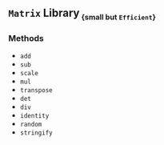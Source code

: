 ## `Matrix`  Library<sub><small> {small but `Efficient`}</small></sub>

### Methods

* `add`
* `sub`
* `scale`
* `mul`
* `transpose`
* `det`
* `div`
* `identity`
* `random`
* `stringify`